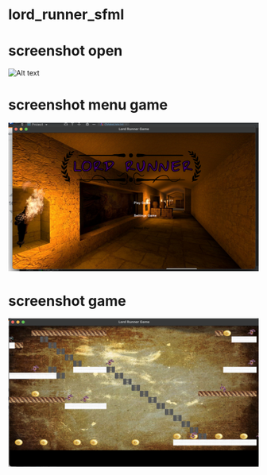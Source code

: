 # lord_runner_sfml


# screenshot open

![ Alt text ]( resources/screenshot/open_screen.png=120*120)

# screenshot menu game

![ Alt text ]( resources/screenshot/menu_screen.png?raw=true)

# screenshot game

![ Alt text ]( resources/screenshot/game_screen.png?raw=true)

